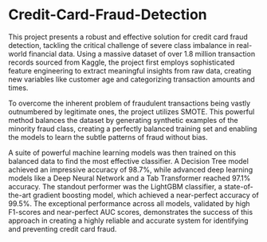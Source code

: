 # Credit-Card-Fraud-Detection
This project presents a robust and effective solution for credit card fraud detection, tackling the critical challenge of severe class imbalance in real-world financial data. Using a massive dataset of over 1.8 million transaction records sourced from Kaggle, the project first employs sophisticated feature engineering to extract meaningful insights from raw data, creating new variables like customer age and categorizing transaction amounts and times.

To overcome the inherent problem of fraudulent transactions being vastly outnumbered by legitimate ones, the project utilizes SMOTE. This powerful method balances the dataset by generating synthetic examples of the minority fraud class, creating a perfectly balanced training set and enabling the models to learn the subtle patterns of fraud without bias.

A suite of powerful machine learning models was then trained on this balanced data to find the most effective classifier. A Decision Tree model achieved an impressive accuracy of 98.7%, while advanced deep learning models like a Deep Neural Network and a Tab Transformer reached 97.1% accuracy. The standout performer was the LightGBM classifier, a state-of-the-art gradient boosting model, which achieved a near-perfect accuracy of 99.5%. The exceptional performance across all models, validated by high F1-scores and near-perfect AUC scores, demonstrates the success of this approach in creating a highly reliable and accurate system for identifying and preventing credit card fraud.
